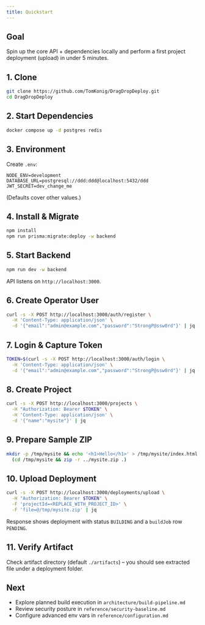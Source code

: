 ```yaml
---
title: Quickstart
---
```


## Goal

Spin up the core API + dependencies locally and perform a first project deployment (upload) in under 5 minutes.

## 1. Clone

```bash
git clone https://github.com/TomKonig/DragDropDeploy.git
cd DragDropDeploy
```

## 2. Start Dependencies

```bash
docker compose up -d postgres redis
```

## 3. Environment

Create `.env`:

```env
NODE_ENV=development
DATABASE_URL=postgresql://ddd:ddd@localhost:5432/ddd
JWT_SECRET=dev_change_me
```

(Defaults cover other values.)

## 4. Install & Migrate

```bash
npm install
npm run prisma:migrate:deploy -w backend
```

## 5. Start Backend

```bash
npm run dev -w backend
```

API listens on `http://localhost:3000`.

## 6. Create Operator User

```bash
curl -s -X POST http://localhost:3000/auth/register \
  -H 'Content-Type: application/json' \
  -d '{"email":"admin@example.com","password":"StrongP@ssw0rd"}' | jq
```

## 7. Login & Capture Token

```bash
TOKEN=$(curl -s -X POST http://localhost:3000/auth/login \
  -H 'Content-Type: application/json' \
  -d '{"email":"admin@example.com","password":"StrongP@ssw0rd"}' | jq -r .accessToken)
```

## 8. Create Project

```bash
curl -s -X POST http://localhost:3000/projects \
  -H "Authorization: Bearer $TOKEN" \
  -H 'Content-Type: application/json' \
  -d '{"name":"mysite"}' | jq
```

## 9. Prepare Sample ZIP

```bash
mkdir -p /tmp/mysite && echo '<h1>Hello</h1>' > /tmp/mysite/index.html && \
  (cd /tmp/mysite && zip -r ../mysite.zip .)
```

## 10. Upload Deployment

```bash
curl -s -X POST http://localhost:3000/deployments/upload \
  -H "Authorization: Bearer $TOKEN" \
  -F 'projectId=<REPLACE_WITH_PROJECT_ID>' \
  -F 'file=@/tmp/mysite.zip' | jq
```

Response shows deployment with status `BUILDING` and a `buildJob` row `PENDING`.

## 11. Verify Artifact

Check artifact directory (default `./artifacts`) – you should see extracted file under a deployment folder.

## Next

- Explore planned build execution in `architecture/build-pipeline.md`
- Review security posture in `reference/security-baseline.md`
- Configure advanced env vars in `reference/configuration.md`
